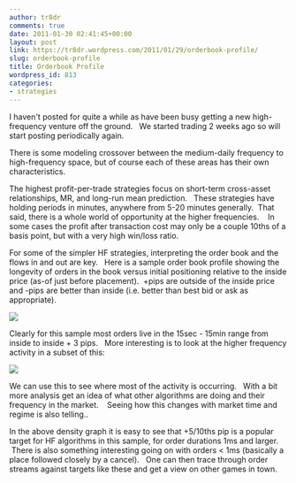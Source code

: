 ```yaml
---
author: tr8dr
comments: true
date: 2011-01-30 02:41:45+00:00
layout: post
link: https://tr8dr.wordpress.com/2011/01/29/orderbook-profile/
slug: orderbook-profile
title: Orderbook Profile
wordpress_id: 813
categories:
- strategies
---
```


I haven't posted for quite a while as have been busy getting a new high-frequency venture off the ground.   We started trading 2 weeks ago so will start posting periodically again.

There is some modeling crossover between the medium-daily frequency to high-frequency space, but of course each of these areas has their own characteristics.

The highest profit-per-trade strategies focus on short-term cross-asset relationships, MR, and long-run mean prediction.   These strategies have holding periods in minutes, anywhere from 5-20 minutes generally.  That said, there is a whole world of opportunity at the higher frequencies.    In some cases the profit after transaction cost may only be a couple 10ths of a basis point, but with a very high win/loss ratio.

For some of the simpler HF strategies, interpreting the order book and the flows in and out are key.   Here is a sample order book profile showing the longevity of orders in the book versus initial positioning relative to the inside price (as-of just before placement).  +pips are outside of the inside price and -pips are better than inside (i.e. better than best bid or ask as appropriate).

[![](http://tr8dr.files.wordpress.com/2011/01/wide-profile1.png)](http://tr8dr.files.wordpress.com/2011/01/wide-profile1.png)

Clearly for this sample most orders live in the 15sec - 15min range from inside to inside + 3 pips.   More interesting is to look at the higher frequency activity in a subset of this:

[![](http://tr8dr.files.wordpress.com/2011/01/short-range.png)](http://tr8dr.files.wordpress.com/2011/01/short-range.png)

We can use this to see where most of the activity is occurring.   With a bit more analysis get an idea of what other algorithms are doing and their frequency in the market.    Seeing how this changes with market time and regime is also telling..

In the above density graph it is easy to see that +5/10ths pip is a popular target for HF algorithms in this sample, for order durations 1ms and larger.  There is also something interesting going on with orders < 1ms (basically a place followed closely by a cancel).   One can then trace through order streams against targets like these and get a view on other games in town.
